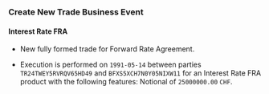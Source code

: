 ### Create New Trade Business Event

#### Interest Rate FRA
- New fully formed trade for Forward Rate Agreement.

- Execution is performed on `1991-05-14` between parties
  `TR24TWEY5RVRQV65HD49` and `BFXS5XCH7N0Y05NIXW11` for an
  Interest Rate FRA product with the following features:
  Notional of `25000000.00` `CHF`.